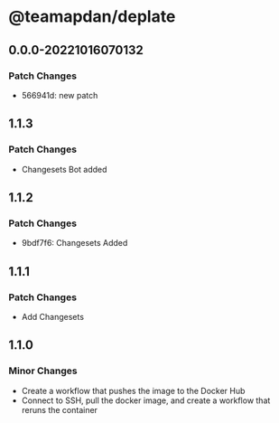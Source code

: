 # @teamapdan/deplate

## 0.0.0-20221016070132

### Patch Changes

- 566941d: new patch

## 1.1.3

### Patch Changes

- Changesets Bot added

## 1.1.2

### Patch Changes

- 9bdf7f6: Changesets Added

## 1.1.1

### Patch Changes

- Add Changesets

## 1.1.0

### Minor Changes

- Create a workflow that pushes the image to the Docker Hub
- Connect to SSH, pull the docker image, and create a workflow that reruns the container
